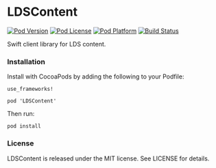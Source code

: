 # LDSContent

[![Pod Version](https://img.shields.io/cocoapods/v/LDSContent.svg)](LDSContent.podspec)
[![Pod License](https://img.shields.io/cocoapods/l/LDSContent.svg)](LICENSE)
[![Pod Platform](https://img.shields.io/cocoapods/p/LDSContent.svg)](LDSContent.podspec)
[![Build Status](https://img.shields.io/travis/CrossWaterBridge/LDSContent.svg?branch=master)](https://travis-ci.org/CrossWaterBridge/LDSContent)

Swift client library for LDS content.

### Installation

Install with CocoaPods by adding the following to your Podfile:

```
use_frameworks!

pod 'LDSContent'
```

Then run:

```
pod install
```

### License

LDSContent is released under the MIT license. See LICENSE for details.
